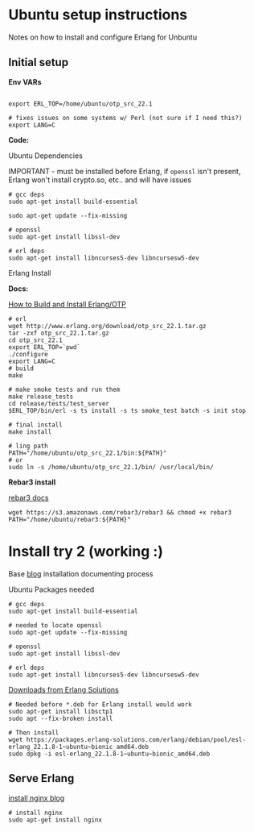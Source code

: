 # Ubuntu setup instructions

Notes on how to install and configure Erlang for Unbuntu

## Initial setup

**Env VARs**

```

export ERL_TOP=/home/ubuntu/otp_src_22.1

# fixes issues on some systems w/ Perl (not sure if I need this?)
export LANG=C
```

**Code:**

Ubuntu Dependencies

IMPORTANT - must be installed before Erlang, if `openssl` isn't present, Erlang won't install crypto.so, etc.. and will have issues

```
# gcc deps
sudo apt-get install build-essential

sudo apt-get update --fix-missing

# openssl
sudo apt-get install libssl-dev

# erl deps
sudo apt-get install libncurses5-dev libncursesw5-dev
```

Erlang Install

**Docs:**

[How to Build and Install Erlang/OTP](http://erlang.org/doc/installation_guide/INSTALL.html#how-to-build-and-install-erlang-otp)

```
# erl
wget http://www.erlang.org/download/otp_src_22.1.tar.gz
tar -zxf otp_src_22.1.tar.gz
cd otp_src_22.1
export ERL_TOP=`pwd`   
./configure
export LANG=C
# build
make

# make smoke tests and run them
make release_tests
cd release/tests/test_server
$ERL_TOP/bin/erl -s ts install -s ts smoke_test batch -s init stop

# final install
make install

# ling path
PATH="/home/ubuntu/otp_src_22.1/bin:${PATH}"
# or
sudo ln -s /home/ubuntu/otp_src_22.1/bin/ /usr/local/bin/
```

**Rebar3 install**

[rebar3 docs](https://github.com/erlang/rebar3#getting-started)

```
wget https://s3.amazonaws.com/rebar3/rebar3 && chmod +x rebar3
PATH="/home/ubuntu/rebar3:${PATH}"
```

# Install try 2 (working :)

Base [blog](https://tecadmin.net/install-erlang-on-ubuntu/) installation documenting process

Ubuntu Packages needed

```
# gcc deps
sudo apt-get install build-essential

# needed to locate openssl
sudo apt-get update --fix-missing

# openssl
sudo apt-get install libssl-dev

# erl deps
sudo apt-get install libncurses5-dev libncursesw5-dev
```

[Downloads from Erlang Solutions](https://www.erlang-solutions.com/resources/download.html)

```
# Needed before *.deb for Erlang install would work
sudo apt-get install libsctp1
sudo apt --fix-broken install

# Then install
wget https://packages.erlang-solutions.com/erlang/debian/pool/esl-erlang_22.1.8-1~ubuntu~bionic_amd64.deb
sudo dpkg -i esl-erlang_22.1.8-1~ubuntu~bionic_amd64.deb
```

## Serve Erlang

[install nginx blog](https://www.digitalocean.com/community/tutorials/how-to-install-nginx-on-ubuntu-18-04)

```
# install nginx
sudo apt-get install nginx
```
